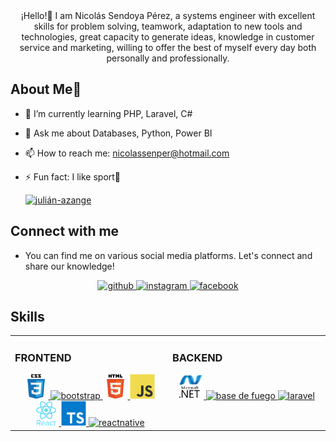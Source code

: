 <div align="center" dir="auto">
¡Hello!👋 I am Nicolás Sendoya Pérez, a systems engineer with excellent skills for problem solving, teamwork, adaptation to new tools and technologies, great capacity to generate ideas, knowledge in customer service and marketing, willing to offer the best of myself every day both personally and professionally.
</div>

## About Me📝

- 🌱 I’m currently learning PHP, Laravel, C#
- 💬 Ask me about Databases, Python, Power BI
- 📫 How to reach me: nicolassenper@hotmail.com
- ⚡ Fun fact: I like sport🏃

   <a target="_blank" rel="noopener noreferrer nofollow" href="https://camo.githubusercontent.com/6e1a0c15217e2700b9f0b3cc3835bcc0039871e4da224364bac9252a760651ef/68747470733a2f2f6b6f6d617265762e636f6d2f67687076632f3f757365726e616d653d6a756c69616e2d617a616e6765266c6162656c3d50726f66696c65253230766965777326636f6c6f723d306537356236267374796c653d666c6174"><img src="https://camo.githubusercontent.com/6e1a0c15217e2700b9f0b3cc3835bcc0039871e4da224364bac9252a760651ef/68747470733a2f2f6b6f6d617265762e636f6d2f67687076632f3f757365726e616d653d6a756c69616e2d617a616e6765266c6162656c3d50726f66696c65253230766965777326636f6c6f723d306537356236267374796c653d666c6174" alt="julián-azange" data-canonical-src="https://komarev.com/ghpvc/?username=julian-azange&amp;label=Profile%20views&amp;color=0e75b6&amp;style=flat" style="max-width: 100%;"></a>

## Connect with me
   
- You can find me on various social media platforms. Let's connect and share our knowledge!
 
<div align="center" dir="auto">  
<a href="https://github.com/Sendoya">
<img src="https://camo.githubusercontent.com/d40833b012ea2741c4a860a314a3d2eb63bdb0b6bd35d7b57ed0270b992bfa7d/68747470733a2f2f696d672e736869656c64732e696f2f62616467652f6769746875622d2532333234323932652e7376673f267374796c653d666f722d7468652d6261646765266c6f676f3d676974687562266c6f676f436f6c6f723d7768697465" alt="github" data-canonical-src="https://img.shields.io/badge/github-%2324292e.svg?&amp;style=for-the-badge&amp;logo=github&amp;logoColor=white" style="max-width: 100%;">

</a>
<a href="https://www.instagram.com/elsendoya01" rel="nofollow">
<img src="https://camo.githubusercontent.com/a19456839968069bd49c80513a0558441e5d333b568d24c3e0312cbc3028a919/68747470733a2f2f696d672e736869656c64732e696f2f62616467652f696e7374616772616d2d2532333030303030302e7376673f267374796c653d666f722d7468652d6261646765266c6f676f3d696e7374616772616d266c6f676f436f6c6f723d7768697465" alt="instagram" data-canonical-src="https://img.shields.io/badge/instagram-%23000000.svg?&amp;style=for-the-badge&amp;logo=instagram&amp;logoColor=white" style="max-width: 100%;">
</a>

<a href="https://www.facebook.com/Nicolas.Sendoya" rel="nofollow">
<img src="https://camo.githubusercontent.com/4a07660ce3c823d11dd535d7688a0ea22a4fe8f8bf115949b8d0a903765d7aea/68747470733a2f2f696d672e736869656c64732e696f2f62616467652f66616365626f6f6b2d2532333245383746422e7376673f267374796c653d666f722d7468652d6261646765266c6f676f3d66616365626f6f6b266c6f676f436f6c6f723d7768697465" alt="facebook" data-canonical-src="https://img.shields.io/badge/facebook-%232E87FB.svg?&amp;style=for-the-badge&amp;logo=facebook&amp;logoColor=white" style="max-width: 100%;">
</a>
</div>

## Skills

<table>
<tbody>
<tr>
<td valign="top" width="33%">
<div class="markdown-heading" dir="auto">
<h3 class="heading-element" dir="auto">FRONTEND</h3>
</div>
<div align="center" dir="auto">  

<a href="https://www.w3schools.com/css/" rel="nofollow">
   <img src="https://raw.githubusercontent.com/devicons/devicon/master/icons/css3/css3-original-wordmark.svg" alt="css3" width="40" height="40" style="max-width: 100%;">
   </a>

<a href="https://getbootstrap.com" rel="nofollow">
   <img src="https://upload.wikimedia.org/wikipedia/commons/b/b2/Bootstrap_logo.svg" alt="bootstrap" width="40" height="40" style="max-width: 100%;">
   </a>

<a href="https://lenguajehtml.com/html/" rel="nofollow">
   <img src="https://raw.githubusercontent.com/devicons/devicon/master/icons/html5/html5-original-wordmark.svg" alt="html5" width="40" height="40" style="max-width: 100%;">
  </a>

<a href="https://developer.mozilla.org/en-US/docs/Web/JavaScript" rel="nofollow">
    <img src="https://raw.githubusercontent.com/devicons/devicon/master/icons/javascript/javascript-original.svg" alt="javascript" width="40" height="40" style="max-width: 100%;">
  </a>

<a href="https://reactjs.org/" rel="nofollow">
    <img src="https://raw.githubusercontent.com/devicons/devicon/master/icons/react/react-original-wordmark.svg" alt="reac" width="40" height="40" style="max-width: 100%;">
  </a>

<a href="https://www.typescriptlang.org/" rel="nofollow">
    <img src="https://raw.githubusercontent.com/devicons/devicon/master/icons/typescript/typescript-original.svg" alt="typescript" width="40" height="40" style="max-width: 100%;">
  </a>

<a href="https://reactnative.dev/" rel="nofollow">
   <img src="https://camo.githubusercontent.com/44059541e82482d15a51d37935c0fb6b684a9b00226739491be20bbc72c3f59d/68747470733a2f2f72656163746e61746976652e6465762f696d672f6865616465725f6c6f676f2e737667" alt="reactnative" width="40" height="40" data-canonical-src="https://reactnative.dev/img/header_logo.svg" style="max-width: 100%;">
  </a>
  </div>

<td valign="top" width="33%">
<div class="markdown-heading" dir="auto">
<h3 class="heading-element" dir="auto">BACKEND</h3>
</div>
<div align="center" dir="auto">


<a href="https://dotnet.microsoft.com/" rel="nofollow">
    <img src="https://raw.githubusercontent.com/devicons/devicon/master/icons/dot-net/dot-net-original-wordmark.svg" alt="dotnet" width="40" height="40" style="max-width: 100%;">
  </a>

<a href="https://firebase.google.com/" rel="nofollow">
    <img src="https://camo.githubusercontent.com/f19579bd4b5f0b9812474d8109d5882710dad0399d94497a26ea79dc01dea234/68747470733a2f2f7777772e766563746f726c6f676f2e7a6f6e652f6c6f676f732f66697265626173652f66697265626173652d69636f6e2e737667" alt="base de fuego" width="40" height="40" data-canonical-src="https://www.vectorlogo.zone/logos/firebase/firebase-icon.svg" style="max-width: 100%;">
  </a>

<a href="https://laravel.com/" rel="nofollow">
    <img src="https://encrypted-tbn0.gstatic.com/images?q=tbn:ANd9GcTcRIdAgB0tzKVGgdERxcjtO8Pv4KSbBAqokw&s" alt="laravel" width="40" height="40" style="max-width: 100%;">
  </a>


   
  
<!--
- 🔭 I’m currently working on ...
- 🤔 I’m looking for help with ...
- 😄 Pronouns: ...
- 👯 I’m looking to collaborate on ...
-->
